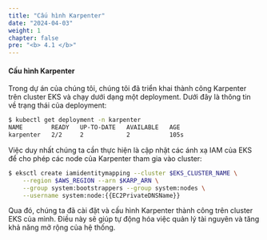 ```yaml
---
title: "Cấu hình Karpenter"
date: "2024-04-03"
weight: 1
chapter: false
pre: "<b> 4.1 </b>"
---
```


#### Cấu hình Karpenter

Trong dự án của chúng tôi, chúng tôi đã triển khai thành công Karpenter trên cluster EKS và chạy dưới dạng một deployment. Dưới đây là thông tin về trạng thái của deployment:

```bash
$ kubectl get deployment -n karpenter
NAME        READY   UP-TO-DATE   AVAILABLE   AGE
karpenter   2/2     2            2           105s
```

Việc duy nhất chúng ta cần thực hiện là cập nhật các ánh xạ IAM của EKS để cho phép các node của Karpenter tham gia vào cluster:

```bash
$ eksctl create iamidentitymapping --cluster $EKS_CLUSTER_NAME \
    --region $AWS_REGION --arn $KARP_ARN \
    --group system:bootstrappers --group system:nodes \
    --username system:node:{{EC2PrivateDNSName}}
```

Qua đó, chúng ta đã cài đặt và cấu hình Karpenter thành công trên cluster EKS của mình. Điều này sẽ giúp tự động hóa việc quản lý tài nguyên và tăng khả năng mở rộng của hệ thống.
